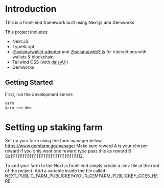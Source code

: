 # Introduction

This is a front-end framework built using Next.js and Gemworks.

This project includes:

- Next.JS
- TypeScript
- [@solana/wallet-adapter](https://github.com/solana-labs/wallet-adapter) and [@solana/web3.js](https://solana-labs.github.io/solana-web3.js) for interactions with wallets & blockchain.
- Tailwind CSS (with [daisyUI](https://daisyui.com/))
- Gemworks

## Getting Started

First, run the development server:

```bash
yarn
yarn run dev
```

# Setting up staking farm

Set up your farm using the farm manager below.
https://www.gemfarm.gg/manager
Make sure reward A is your chosen reward if you only want one reward type pass this as reward B So11111111111111111111111111111111111111112.

To add your farm to the Next.js front-end simply create a .env file at the root of the project.
Add a variable inside the file called NEXT_PUBLIC_FARM_PUBLICKEY=YOUR_GEMFARM_PUBLICKEY_GOES_HERE.
